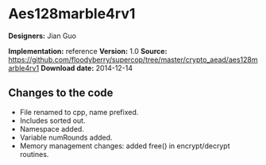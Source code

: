 # Aes128marble4rv1

**Designers:** Jian Guo

**Implementation:** reference
**Version:** 1.0
**Source:** https://github.com/floodyberry/supercop/tree/master/crypto_aead/aes128marble4rv1
**Download date:** 2014-12-14

## Changes to the code

* File renamed to cpp, name prefixed.
* Includes sorted out.
* Namespace added.
* Variable numRounds added.
* Memory management changes: added free() in encrypt/decrypt routines.
